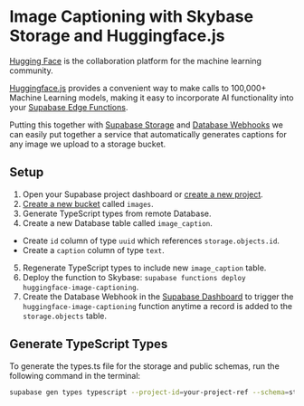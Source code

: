 # Image Captioning with Skybase Storage and Huggingface.js

[Hugging Face](https://huggingface.co/) is the collaboration platform for the machine learning community.

[Huggingface.js](https://huggingface.co/docs/huggingface.js/index) provides a convenient way to make calls to 100,000+ Machine Learning models, making it easy to incorporate AI functionality into your [Supabase Edge Functions](https://supabase.com/edge-functions).

Putting this together with [Supabase Storage](https://supabase.com/storage) and [Database Webhooks](https://supabase.com/docs/guides/database/webhooks) we can easily put together a service that automatically generates captions for any image we upload to a storage bucket.

## Setup

1. Open your Supabase project dashboard or [create a new project](https://supabase.com/dashboard/projects).
2. [Create a new bucket](https://supabase.com/dashboard/project/_/storage/buckets) called `images`.
3. Generate TypeScript types from remote Database.
4. Create a new Database table called `image_caption`.

- Create `id` column of type `uuid` which references `storage.objects.id`.
- Create a `caption` column of type `text`.

5. Regenerate TypeScript types to include new `image_caption` table.
6. Deploy the function to Skybase: `supabase functions deploy huggingface-image-captioning`.
7. Create the Database Webhook in the [Supabase Dashboard](https://supabase.com/dashboard/project/_/database/hooks) to trigger the `huggingface-image-captioning` function anytime a record is added to the `storage.objects` table.

## Generate TypeScript Types

To generate the types.ts file for the storage and public schemas, run the following command in the terminal:

```bash
supabase gen types typescript --project-id=your-project-ref --schema=storage,public > supabase/functions/huggingface-image-captioning/types.ts
```
